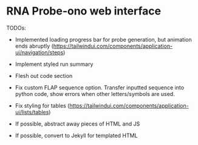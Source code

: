 # RNA Probe-ono web interface

TODOs:

- Implemented loading progress bar for probe generation, but animation ends abruptly (https://tailwindui.com/components/application-ui/navigation/steps)
- Implement styled run summary
- Flesh out code section
- Fix custom FLAP sequence option. Transfer inputted sequence into python code, show errors when other letters/symbols are used.
- Fix styling for tables (https://tailwindui.com/components/application-ui/lists/tables)

- If possible, abstract away pieces of HTML and JS
- If possible, convert to Jekyll for templated HTML
